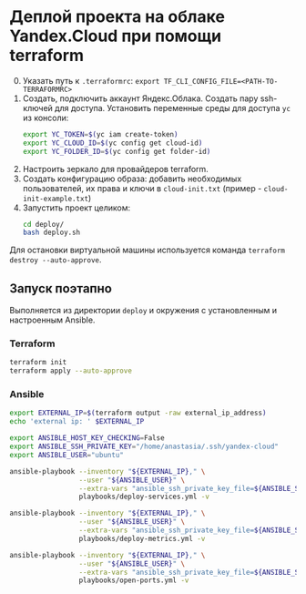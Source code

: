# Деплой проекта на облаке Yandex.Cloud при помощи terraform
0. Указать путь к `.terraformrc`: `export TF_CLI_CONFIG_FILE=<PATH-TO-TERRAFORMRC>`
1. Создать, подключить аккаунт Яндекс.Облака. Создать пару ssh-ключей для доступа. Установить переменные среды для доступа `yc` из консоли:
    ```bash
    export YC_TOKEN=$(yc iam create-token)
    export YC_CLOUD_ID=$(yc config get cloud-id)
    export YC_FOLDER_ID=$(yc config get folder-id)
    ```
2. Настроить зеркало для провайдеров terraform.
3. Создать конфигурацию образа: добавить необходимых пользователей, их права и ключи в `cloud-init.txt` (пример - `cloud-init-example.txt`)
4. Запустить проект целиком:
    ```bash
    cd deploy/
    bash deploy.sh
    ```

Для остановки виртуальной машины используется команда `terraform destroy --auto-approve`.

## Запуск поэтапно
Выполняется из директории `deploy` и окружения с установленным и настроенным Ansible.

### Terraform
```bash
terraform init
terraform apply --auto-approve
```

### Ansible
```bash
export EXTERNAL_IP=$(terraform output -raw external_ip_address)
echo 'external ip: ' $EXTERNAL_IP

export ANSIBLE_HOST_KEY_CHECKING=False
export ANSIBLE_SSH_PRIVATE_KEY="/home/anastasia/.ssh/yandex-cloud"
export ANSIBLE_USER="ubuntu"

ansible-playbook --inventory "${EXTERNAL_IP}," \
                 --user "${ANSIBLE_USER}" \
                 --extra-vars "ansible_ssh_private_key_file=${ANSIBLE_SSH_PRIVATE_KEY}" \
                 playbooks/deploy-services.yml -v

ansible-playbook --inventory "${EXTERNAL_IP}," \
                 --user "${ANSIBLE_USER}" \
                 --extra-vars "ansible_ssh_private_key_file=${ANSIBLE_SSH_PRIVATE_KEY}" \
                 playbooks/deploy-metrics.yml -v

ansible-playbook --inventory "${EXTERNAL_IP}," \
                 --user "${ANSIBLE_USER}" \
                 --extra-vars "ansible_ssh_private_key_file=${ANSIBLE_SSH_PRIVATE_KEY}" \
                 playbooks/open-ports.yml -v
```
